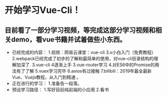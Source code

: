# 开始学习Vue-Cli！
## 目前看了一部分学习视频，等完成这部分学习视频和相关demo，看vue书籍并试着做些小东西。
- 已经完成的内容：
1.视频：网易云课堂：vue-cli 3.x小白入门（免费教程）
2.webpack已经完成了初步的了解和最简单的使用，对vue-cli目录结构的理解加深了.
3.vue-cli 4逐渐上手
3.vue-router学习
4.对ES6中的Promise的用法有了了解
5.vuex学习完毕
6.axios有过接触
7.bilibili：2019年最全最新Vue、Vuejs教程，从入门到精通 。
- 正在进行的学习：
1.准备告一段落。
- 预设学习路径：
1.写好目前纯前端的小应用
2.看书

